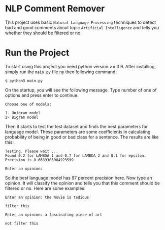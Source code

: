 # NLP Comment Remover

This project uses basic `Natural Language Processing` techniques to detect bad
and good comments about topic `Artificial Intelligence` and tells you
whether they should be filtered or no.


# Run the Project

To start using this project you need python version >= 3.9.
After installing, simply run the `main.py` file ny then following command:

```
$ python3 main.py
```

On the startup, you will see the following message. Type number of one of options
and press enter to continue.

```
Choose one of models:

1- Unigram model
2- Bigram model

```

Then it starts to test the test dataset and finds the best parameters for language model.
These parameters are some coefficients in calculating probability of being in good
or bad class for a sentence. The results are like this:

```
Testing. Please wait ...
Found 0.2 for LAMBDA 1 and 0.7 for LAMBDA 2 and 0.1 for epsilon.
Precision is 0.6689303904923599 

Enter an opinion: 
```

So the best language model has 67 percent precision here. Now type an opinion.
It will classify the opinion and tells you that this comment should be filtered
or no. Here are some examples:

```
Enter an opinion: the movie is tedious

filter this

Enter an opinion: a fascinating piece of art

not filter this
```

